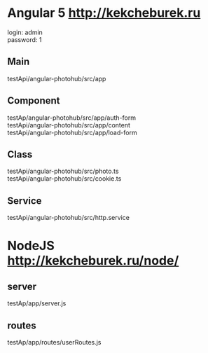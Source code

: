 # Angular 5 http://kekcheburek.ru
 login: admin <br>
 password: 1
 
## Main 
 testApi/angular-photohub/src/app
  
## Component
 testAp/angular-photohub/src/app/auth-form <br>
 testApi/angular-photohub/src/app/content <br>
 testApi/angular-photohub/src/app/load-form
  
## Class
 testApi/angular-photohub/src/photo.ts <br>
 testApi/angular-photohub/src/cookie.ts
  
## Service
 testApi/angular-photohub/src/http.service

# NodeJS http://kekcheburek.ru/node/
## server 
 testAp/app/server.js
## routes
 testAp/app/routes/userRoutes.js
